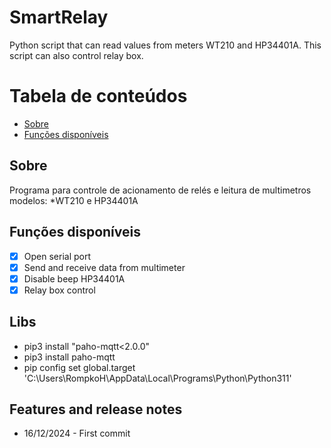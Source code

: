 # SmartRelay
Python script that can read values from meters WT210 and HP34401A. This script can also control relay box.

Tabela de conteúdos
=================
<!--ts-->
   * [Sobre](#Sobre)
   * [Funções disponíveis](#Features)

<!--te-->

## Sobre
Programa para controle de acionamento de relés e leitura de multimetros modelos:
*WT210 e HP34401A

## Funções disponíveis
- [x] Open serial port
- [x] Send and receive data from multimeter
- [x] Disable beep HP34401A
- [x] Relay box control

## Libs
* pip3 install "paho-mqtt<2.0.0"
* pip3 install paho-mqtt
* pip config set global.target 'C:\Users\RompkoH\AppData\Local\Programs\Python\Python311'

## Features and release notes

- 16/12/2024 - First commit